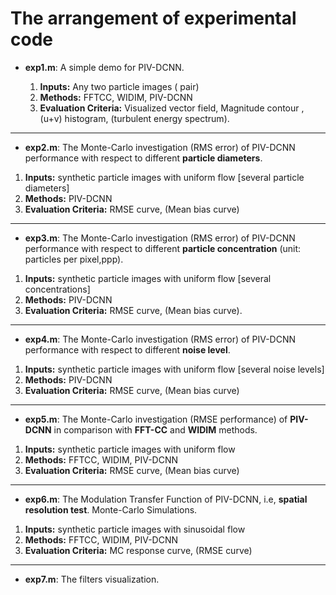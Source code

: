 # The arrangement of experimental code

- **exp1.m**: A simple demo for PIV-DCNN.

	 1. **Inputs:**   Any two particle images ( pair)
	 2. **Methods:**  FFTCC, WIDIM, PIV-DCNN
	 3. **Evaluation Criteria:** Visualized vector field, Magnitude contour , (u+v) histogram,  (turbulent energy spectrum).

----
- **exp2.m**: The Monte-Carlo    investigation (RMS error) of PIV-DCNN  performance with respect to different **particle diameters**. 

 1. **Inputs:** synthetic particle images with uniform flow [several particle diameters]
 2. **Methods:** PIV-DCNN
 3. **Evaluation Criteria:** RMSE curve, (Mean bias curve)

----

- **exp3.m**: The Monte-Carlo    investigation (RMS error) of PIV-DCNN  performance with respect to different **particle concentration** (unit: particles per pixel,ppp).

 1. **Inputs:** synthetic particle images with uniform flow  [several concentrations]
 2. **Methods:** PIV-DCNN
 3. **Evaluation Criteria:** RMSE curve, (Mean bias curve).

----

- **exp4.m**: The Monte-Carlo    investigation (RMS error) of PIV-DCNN  performance with respect to different **noise level**. 

 1. **Inputs:** synthetic particle images with uniform flow [several noise levels]
 2. **Methods:** PIV-DCNN
 3. **Evaluation Criteria:** RMSE curve, (Mean bias curve)

----

- **exp5.m**: The Monte-Carlo    investigation (RMSE performance) of **PIV-DCNN** in comparison with **FFT-CC** and **WIDIM** methods. 

1. **Inputs:** synthetic particle images with uniform flow
2. **Methods:** FFTCC, WIDIM, PIV-DCNN
3. **Evaluation Criteria:** RMSE curve, (Mean bias curve)

----

- **exp6.m**: The Modulation Transfer Function of PIV-DCNN, i.e, **spatial resolution test**.  Monte-Carlo  Simulations.

 1. **Inputs:** synthetic particle images with sinusoidal flow 
 2. **Methods:** FFTCC, WIDIM, PIV-DCNN
3. **Evaluation Criteria:** MC response curve, (RMSE curve)

----

- **exp7.m**: The filters visualization.  

 



 

